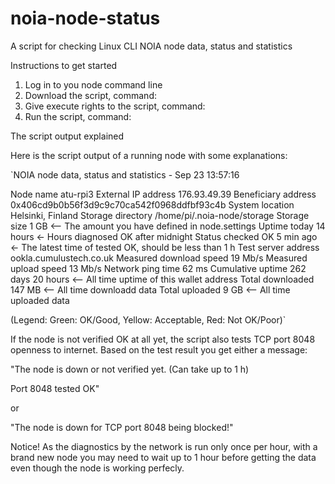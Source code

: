 # noia-node-status
A script for checking Linux CLI NOIA node data, status and statistics

Instructions to get started

1. Log in to you node command line
2. Download the script, command:
3. Give execute rights to the script, command:
4. Run the script, command: 

The script output explained

Here is the script output of a running node with some explanations:


`NOIA node data, status and statistics - Sep 23 13:57:16

Node name                atu-rpi3
External IP address      176.93.49.39
Beneficiary address      0x406cd9b0b56f3d9c9c70ca542f0968ddfbf93c4b
System location          Helsinki, Finland
Storage directory        /home/pi/.noia-node/storage
Storage size             1 GB        <-- The amount you have defined in node.settings
Uptime today             14 hours    <- Hours diagnosed OK after midnight
Status checked OK        5 min ago   <- The latest time of tested OK, should be less than 1 h 
Test server address      ookla.cumulustech.co.uk
Measured download speed  19 Mb/s
Measured upload speed    13 Mb/s
Network ping time        62 ms
Cumulative uptime        262 days 20 hours  <-- All time uptime of this wallet address
Total downloaded         147 MB             <-- All time downloadd data
Total uploaded           9 GB               <-- All time uploaded data

(Legend: Green: OK/Good, Yellow: Acceptable, Red: Not OK/Poor)`

If the node is not verified OK at all yet, the script also tests TCP port 8048 
openness to internet. Based on the test result you get either a message:

"The node is down or not verified yet. (Can take up to 1 h)

Port 8048 tested OK"

or 

"The node is down for TCP port 8048 being blocked!"

Notice! As the diagnostics by the network is run only once per hour, with a brand new node 
you may need to wait up to 1 hour before getting the data even though the node is
working perfecly.

